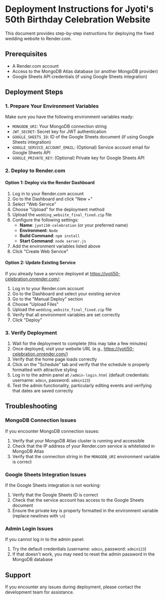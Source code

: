 # Deployment Instructions for Jyoti's 50th Birthday Celebration Website

This document provides step-by-step instructions for deploying the fixed wedding website to Render.com.

## Prerequisites

- A Render.com account
- Access to the MongoDB Atlas database (or another MongoDB provider)
- Google Sheets API credentials (if using Google Sheets integration)

## Deployment Steps

### 1. Prepare Your Environment Variables

Make sure you have the following environment variables ready:

- `MONGODB_URI`: Your MongoDB connection string
- `JWT_SECRET`: Secret key for JWT authentication
- `GOOGLE_SHEETS_ID`: ID of the Google Sheets document (if using Google Sheets integration)
- `GOOGLE_SERVICE_ACCOUNT_EMAIL`: (Optional) Service account email for Google Sheets API
- `GOOGLE_PRIVATE_KEY`: (Optional) Private key for Google Sheets API

### 2. Deploy to Render.com

#### Option 1: Deploy via the Render Dashboard

1. Log in to your Render.com account
2. Go to the Dashboard and click "New +"
3. Select "Web Service"
4. Choose "Upload" for the deployment method
5. Upload the `wedding_website_final_fixed.zip` file
6. Configure the following settings:
   - **Name**: `jyoti50-celebration` (or your preferred name)
   - **Environment**: `Node`
   - **Build Command**: `npm install`
   - **Start Command**: `node server.js`
7. Add the environment variables listed above
8. Click "Create Web Service"

#### Option 2: Update Existing Service

If you already have a service deployed at https://jyoti50-celebration.onrender.com/:

1. Log in to your Render.com account
2. Go to the Dashboard and select your existing service
3. Go to the "Manual Deploy" section
4. Choose "Upload Files"
5. Upload the `wedding_website_final_fixed.zip` file
6. Verify that all environment variables are set correctly
7. Click "Deploy"

### 3. Verify Deployment

1. Wait for the deployment to complete (this may take a few minutes)
2. Once deployed, visit your website URL (e.g., https://jyoti50-celebration.onrender.com/)
3. Verify that the home page loads correctly
4. Click on the "Schedule" tab and verify that the schedule is properly formatted with attractive styling
5. Log in to the admin panel at `/admin-login.html` (default credentials: username: `admin`, password: `admin123`)
6. Test the admin functionality, particularly editing events and verifying that dates are saved correctly

## Troubleshooting

### MongoDB Connection Issues

If you encounter MongoDB connection issues:

1. Verify that your MongoDB Atlas cluster is running and accessible
2. Check that the IP address of your Render.com service is whitelisted in MongoDB Atlas
3. Verify that the connection string in the `MONGODB_URI` environment variable is correct

### Google Sheets Integration Issues

If the Google Sheets integration is not working:

1. Verify that the Google Sheets ID is correct
2. Check that the service account has access to the Google Sheets document
3. Ensure the private key is properly formatted in the environment variable (replace newlines with `\n`)

### Admin Login Issues

If you cannot log in to the admin panel:

1. Try the default credentials (username: `admin`, password: `admin123`)
2. If that doesn't work, you may need to reset the admin password in the MongoDB database

## Support

If you encounter any issues during deployment, please contact the development team for assistance.
